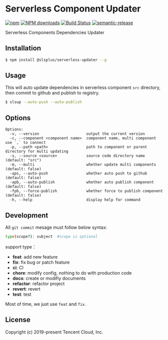 # Serverless Component Updater

[![npm](https://img.shields.io/npm/v/@slsplus/serverless-updater)](http://www.npmtrends.com/@slsplus/serverless-updater)
[![NPM downloads](http://img.shields.io/npm/dm/@slsplus/serverless-updater.svg?style=flat-square)](http://www.npmtrends.com/@slsplus/serverless-updater)
[![Build Status](https://github.com/serverless-plus/serverless-updater/workflows/Publish/badge.svg?branch=master)](https://github.com/serverless-plus/serverless-updater/actions?query=workflow:Publish+branch:master)
[![semantic-release](https://img.shields.io/badge/%20%20%F0%9F%93%A6%F0%9F%9A%80-semantic--release-e10079.svg)](https://github.com/semantic-release/semantic-release)

Serverless Components Dependencies Updater

## Installation

```bash
$ npm install @slsplus/serverless-updater --g
```

## Usage

This will auto update dependencies in serverless component `src` directory, then commit to github and publish to registry.

```bash
$ slsup --auto-push --auto-publish
```

## Options

```
Options:
  -v, --version                     output the current version
  -c, --component <component name>  component name, multi component use `,` to connect
  -p, --path <path>                 path to component or parent directory for multi updating
  -s, --source <source>             source code directory name (default: "src")
  -m, --multi                       whether update multi components (default: false)
  -aps, --auto-push                 whether auto push to github (default: false)
  -apb, --auto-publish              whether auto publish component (default: false)
  -fpb, --force-publish             whether force to publish component (default: false)
  -h, --help                        display help for command
```

## Development

All `git commit` mesage must follow below syntax:

```bash
type(scope?): subject  #scope is optional
```

support type：

- **feat**: add new feature
- **fix**: fix bug or patch feature
- **ci**: CI
- **chore**: modify config, nothing to do with production code
- **docs**: create or modifiy documents
- **refactor**: refactor project
- **revert**: revert
- **test**: test

Most of time, we just use `feat` and `fix`.

## License

Copyright (c) 2019-present Tencent Cloud, Inc.
